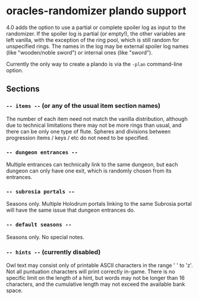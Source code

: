 # oracles-randomizer plando support

4.0 adds the option to use a partial or complete spoiler log as input to the
randomizer. If the spoiler log is partial (or empty!), the other variables are
left vanilla, with the exception of the ring pool, which is still random for
unspecified rings. The names in the log may be external spoiler log names (like
"wooden/noble sword") or internal ones (like "sword").

Currently the only way to create a plando is via the `-plan` command-line
option.


## Sections

### `-- items --` (or any of the usual item section names)

The number of each item need not match the vanilla distribution, although due
to technical limitations there may not be more rings than usual, and there can
be only one type of flute. Spheres and divisions between progression items /
keys / etc do not need to be specified.


### `-- dungeon entrances --`

Multiple entrances can technically link to the same dungeon, but each dungeon
can only have one exit, which is randomly chosen from its entrances.


### `-- subrosia portals --`

Seasons only. Multiple Holodrum portals linking to the same Subrosia portal
will have the same issue that dungeon entrances do.


### `-- default seasons --`

Seasons only. No special notes.


### `-- hints --` (currently disabled)

Owl text may consist only of printable ASCII characters in the range ' ' to
'z'. Not all puntuation characters will print correctly in-game. There is no
specific limit on the length of a hint, but words may not be longer than 16
characters, and the cumulative length may not exceed the available bank space.
